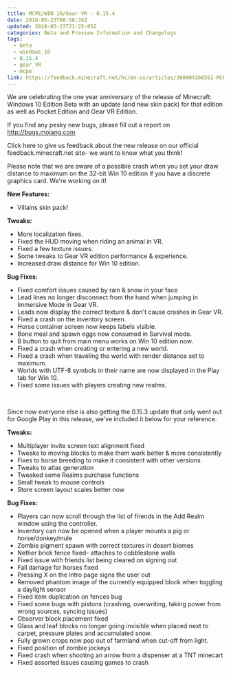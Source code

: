 ```yaml
---
title: MCPE/WIN 10/Gear VR - 0.15.4
date: 2018-05-23T08:58:35Z
updated: 2018-05-23T21:25:05Z
categories: Beta and Preview Information and Changelogs
tags:
  - beta
  - windows_10
  - 0.15.4
  - gear_VR
  - mcpe
link: https://feedback.minecraft.net/hc/en-us/articles/360004166551-MCPE-WIN-10-Gear-VR-0-15-4
---
```


We are celebrating the one year anniversary of the release of Minecraft: Windows 10 Edition Beta with an update (and new skin pack) for that edition as well as Pocket Edition and Gear VR Edition.

If you find any pesky new bugs, please fill out a report on http://bugs.mojang.com

Click here to give us feedback about the new release on our official feedback.minecraft.net site- we want to know what you think!

Please note that we are aware of a possible crash when you set your draw distance to maximum on the 32-bit Win 10 edition if you have a discrete graphics card. We're working on it!

**New Features:**

- Villains skin pack!

**Tweaks:**

- More localization fixes.
- Fixed the HUD moving when riding an animal in VR.
- Fixed a few texture issues.
- Some tweaks to Gear VR edition performance & experience.
- Increased draw distance for Win 10 edition.

**Bug Fixes:**

- Fixed comfort issues caused by rain & snow in your face
- Lead lines no longer disconnect from the hand when jumping in Immersive Mode in Gear VR.
- Leads now display the correct texture & don't cause crashes in Gear VR.
- Fixed a crash on the inventory screen.
- Horse container screen now keeps labels visible.
- Bone meal and spawn eggs now consumed in Survival mode.
- B button to quit from main menu works on Win 10 edition now.
- Fixed a crash when creating or entering a new world.
- Fixed a crash when traveling the world with render distance set to maximum.
- Worlds with UTF-8 symbols in their name are now displayed in the Play tab for Win 10.
- Fixed some issues with players creating new realms.

 

Since now everyone else is also getting the 0.15.3 update that only went out for Google Play in this release, we've included it below for your reference.

**Tweaks:**

- Multiplayer invite screen text alignment fixed
- Tweaks to moving blocks to make them work better & more consistently
- Fixes to horse breeding to make it consistent with other versions
- Tweaks to atlas generation
- Tweaked some Realms purchase functions
- Small tweak to mouse controls
- Store screen layout scales better now

**Bug Fixes:**

- Players can now scroll through the list of friends in the Add Realm window using the controller.
- Inventory can now be opened when a player mounts a pig or horse/donkey/mule
- Zombie pigment spawn with correct textures in desert biomes
- Nether brick fence fixed- attaches to cobblestone walls
- Fixed issue with friends list being cleared on signing out
- Fall damage for horses fixed
- Pressing X on the intro page signs the user out
- Removed phantom image of the currently equipped block when toggling a daylight sensor
- Fixed item duplication on fences bug
- Fixed some bugs with pistons (crashing, overwriting, taking power from wrong sources, syncing issues)
- Observer block placement fixed
- Glass and leaf blocks no longer going invisible when placed next to carpet, pressure plates and accumulated snow.
- Fully grown crops now pop out of farmland when cut-off from light.
- Fixed position of zombie jockeys
- Fixed crash when shooting an arrow from a dispenser at a TNT minecart
- Fixed assorted issues causing games to crash

<div>

 

</div>
